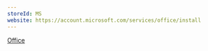 ```yaml
---
storeId: MS
website: https://account.microsoft.com/services/office/install
---
```


[Office](Office.md)